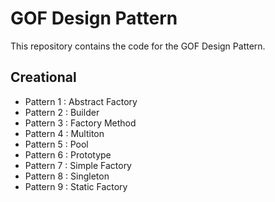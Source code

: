 # GOF Design Pattern

This repository contains the code for the GOF Design Pattern.

## Creational 

* Pattern 1 : Abstract Factory
* Pattern 2 : Builder
* Pattern 3 : Factory Method
* Pattern 4 : Multiton
* Pattern 5 : Pool
* Pattern 6 : Prototype 
* Pattern 7 : Simple Factory
* Pattern 8 : Singleton
* Pattern 9 : Static Factory
